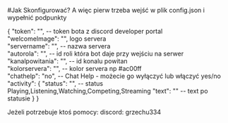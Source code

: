 #Jak Skonfigurować?
A więc pierw trzeba wejść w plik config.json 
i wypełnić podpunkty 

{
    "token": "", -- token bota z discord developer portal
    <br>
    "welcomeImage": "", logo servera
    <br>
    "servername": "", -- nazwa servera
    <br>
    "autorola": "", -- id roli która bot daje przy wejściu na serwer
    <br>
    "kanalpowitania": "", -- id konalu powitan
    <br>
    "kolorservera": "", -- kolor servera np #ac00ff
    <br>
     "chathelp": "no", -- Chat Help - możecie go wyłączyć lub włączyć yes/no
     <br>
     "activity": {
        "status": "", -- status  Playing,Listening,Watching,Competing,Streaming
        "text": "" -- text po statusie
    }
}
<br>

Jeżeli potrzebuje ktoś pomocy: discord: grzechu334
